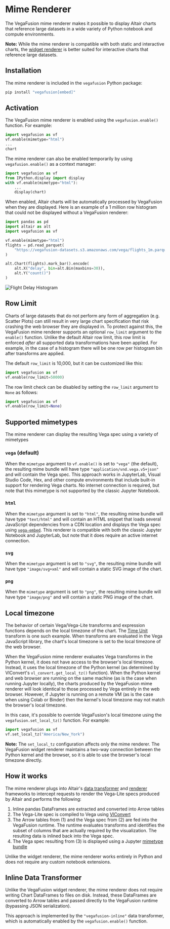 # Mime Renderer

The VegaFusion mime renderer makes it possible to display Altair charts that reference large datasets in a wide variety of Python notebook and compute environments.  

**Note:** While the mime renderer is compatible with both static and interactive charts, the [widget renderer](./widget.md) is better suited for interactive charts that reference large datasets.

## Installation
The mime renderer is included in the `vegafusion` Python package:

```bash
pip install "vegafusion[embed]"
```

## Activation
The VegaFusion mime renderer is enabled using the `vegafusion.enable()` function. For example:

```python
import vegafusion as vf
vf.enable(mimetype="html")
...
chart
```

The mime renderer can also be enabled temporarily by using `vegafusion.enable()` as a context manager:

```python
import vegafusion as vf
from IPython.display import display
with vf.enable(mimetype="html"):
    ...
    display(chart)
```

When enabled, Altair charts will be automatically processed by VegaFusion when they are displayed. Here is an example of a 1 million row histogram that could not be displayed without a VegaFusion renderer:

```python
import pandas as pd
import altair as alt
import vegafusion as vf

vf.enable(mimetype="html")
flights = pd.read_parquet(
    "https://vegafusion-datasets.s3.amazonaws.com/vega/flights_1m.parquet"
)

alt.Chart(flights).mark_bar().encode(
    alt.X("delay", bin=alt.Bin(maxbins=30)),
    alt.Y("count()")
)
```
![Flight Delay Histogram](https://user-images.githubusercontent.com/15064365/209973961-948b9d10-4202-4547-bbc8-d1981dcc8c4e.png)

## Row Limit
Charts of large datasets that do not perform any form of aggregation (e.g. Scatter Plots) can still result in very large chart specification that risk crashing the web browser they are displayed in. To protect against this, the VegaFusion mime renderer supports an optional `row_limit` argument to the `enable()` function.  Unlike the default Altair row limit, this row limit is enforced _after_ all supported data transformations have been applied. For example, in the case of a histogram there will be one row per histogram bin after transforms are applied. 

The default `row_limit` is 10,000, but it can be customized like this:

```python
import vegafusion as vf
vf.enable(row_limit=50000)
```

The row limit check can be disabled by setting the `row_limit` argument to `None` as follows:

```python
import vegafusion as vf
vf.enable(row_limit=None)
```

## Supported mimetypes
The mime renderer can display the resulting Vega spec using a variety of mimetypes

### `vega` (default)
When the `mimetype` argument to `vf.enable()` is set to `"vega"` (the default), the resulting mime bundle will have type `"application/vnd.vega.v5+json"` and will contain the Vega spec. This approach works in JupyterLab, Visual Studio Code, Hex, and other compute environments that include built-in support for rendering Vega charts. No internet connection is required, but note that this mimetype is not supported by the classic Jupyter Notebook.

### `html`
When the `mimetype` argument is set to `"html"`, the resulting mime bundle will have type `"text/html"` and will contain an HTML snippet that loads several JavaScript dependencies from a CDN location and displays the Vega spec using [`vega-embed`](https://github.com/vega/vega-embed). This renderer is compatible with both the classic Jupyter Notebook and JupyterLab, but note that it does require an active internet connection.

### `svg`
When the `mimetype` argument is set to `"svg"`, the resulting mime bundle will have type `"image/svg+xml"` and will contain a static SVG image of the chart.

### `png`
When the `mimetype` argument is set to `"png"`, the resulting mime bundle will have type `"image/png"` and will contain a static PNG image of the chart.

## Local timezone
The behavior of certain Vega/Vega-Lite transforms and expression functions depends on the local timezone of the chart. The [Time Unit](https://vega.github.io/vega-lite/docs/timeunit.html) transform is one such example. When transforms are evaluated in the Vega JavaScript library, the chart's local timezone is set to the local timezone of the web browser.

When the VegaFusion mime renderer evaluates Vega transforms in the Python kernel, it does not have access to the browser's local timezone.  Instead, it uses the local timezone of the Python kernel (as determined by VlConvert's `vl_convert.get_local_tz()` function).  When the Python kernel and web browser are running on the same machine (as is the case when running Jupyter locally), the charts produced by the VegaFusion mime renderer will look identical to those processed by Vega entirely in the web browser.   However, if Jupyter is running on a remote VM (as is the case when using Colab or Binder) then the kernel's local timezone may not match the browser's local timezone.

In this case, it's possible to override VegaFusion's local timezone using the `vegafusion.set_local_tz()` function. For example:

```python
import vegafusion as vf
vf.set_local_tz("America/New_York")
```

**Note:** The `set_local_tz` configuration affects only the mime renderer. The VegaFusion widget renderer maintains a two-way connection between the Python kernel and the browser, so it is able to use the browser's local timezone directly.

## How it works
The mime renderer plugs into Altair's [data transformer](https://altair-viz.github.io/user_guide/data_transformers.html) and [renderer](https://altair-viz.github.io/user_guide/custom_renderers.html) frameworks to intercept requests to render the Vega-Lite specs produced by Altair and performs the following:

1. Inline pandas DataFrames are extracted and converted into Arrow tables
2. The Vega-Lite spec is compiled to Vega using [VlConvert](https://github.com/vega/vl-convert)
3. The Arrow tables from (1) and the Vega spec from (2) are fed into the VegaFusion runtime. The runtime evaluates transforms and identifies the subset of columns that are actually required by the visualization. The resulting data is inlined back into the Vega spec.
4. The Vega spec resulting from (3) is displayed using a Jupyter [mimetype bundle](https://docs.jupyter.org/en/latest/reference/mimetype.html)

Unlike the widget renderer, the mime renderer works entirely in Python and does not require any custom notebook extensions. 

## Inline Data Transformer
Unlike the VegaFusion widget renderer, the mime renderer does not require writing Chart DataFrames to files on disk. Instead, these DataFrames are converted to Arrow tables and passed directly to the VegaFusion runtime (bypassing JSON serialization).

This approach is implemented by the `"vegafusion-inline"` data transformer, which is automatically enabled by the `vegafusion.enable()` function.